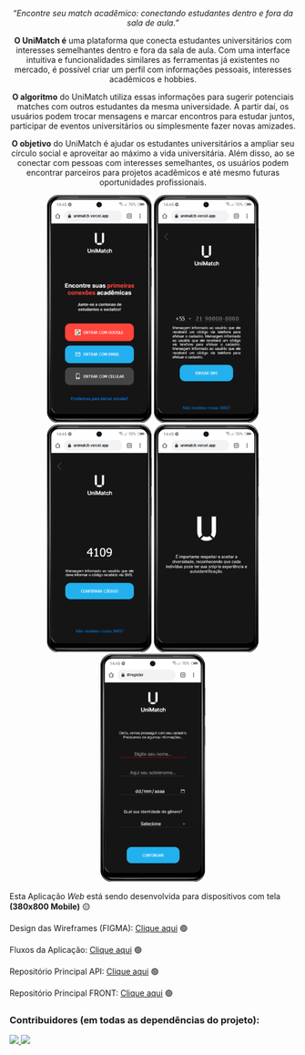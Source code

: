 <div align="center">
  
_“Encontre seu match acadêmico: conectando estudantes dentro e 
fora da sala de aula.”_
  
<strong> O UniMatch é</strong> uma plataforma que conecta estudantes universitários com 
interesses semelhantes dentro e fora da sala de aula. Com uma interface intuitiva e 
funcionalidades similares as ferramentas já existentes no mercado, é possível criar um perfil com informações 
pessoais, interesses acadêmicos e hobbies. 
  
<strong> O algoritmo</strong> do UniMatch utiliza essas informações para sugerir potenciais matches 
com outros estudantes da mesma universidade. A partir daí, os usuários podem trocar 
mensagens e marcar encontros para estudar juntos, participar de eventos 
universitários ou simplesmente fazer novas amizades.
  
<strong> O objetivo</strong> do UniMatch é ajudar os estudantes universitários a ampliar seu círculo 
social e aproveitar ao máximo a vida universitária. Além disso, ao se conectar com 
pessoas com interesses semelhantes, os usuários podem encontrar parceiros para 
projetos acadêmicos e até mesmo futuras oportunidades profissionais. 
  
</div>

<div align="center">
  <img src="./public/home.png" height="400px" />
  <img src="./public/cel-screen.png" height="400px" />
  <img src="./public/code.png" height="400px" />
  <img src="./public/loading.png" height="400px" />
  <img src="./public/register.png" height="400px" />
</div>

Esta Aplicação *Web* está sendo desenvolvida para dispositivos com tela **(380x800 Mobile)** 🟡

Design das Wireframes (FIGMA): <a href="https://www.figma.com/file/vdgJqeTlBXJYXx35ed9ZYC/Match-App?type=design&node-id=0%3A1&t=2QPbog0MAznD5Xv0-1">Clique aqui</a> 🟢

Fluxos da Aplicação: <a href="https://miro.com/app/board/uXjVMGbhsqo=/?share_link_id=488852523176">Clique aqui</a> 🟢

Repositório Principal API: <a href="https://github.com/Juanpi92/api_uva_match">Clique aqui</a> 🟢

Repositório Principal FRONT: <a href="https://github.com/plfmoura/match-app">Clique aqui</a> 🟢

### Contribuidores (em todas as dependências do projeto): 

<a href="https://github.com/plfmoura/app-match/graphs/contributors">
<img src="https://contrib.rocks/image?repo=plfmoura/app-match" width="100px" />
<img src="https://contrib.rocks/image?repo=Juanpi92/api_match" width="240px"/> 
</a>

